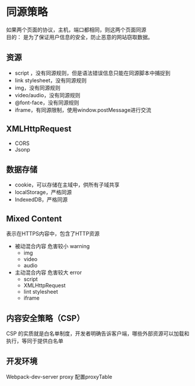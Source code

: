 # 同源策略
如果两个页面的协议，主机，端口都相同，则这两个页面同源 <br />
目的： 是为了保证用户信息的安全，防止恶意的网站窃取数据。

## 资源
* script ，没有同源规则，但是语法错误信息只能在同源脚本中捕捉到
* link stylesheet，没有同源规则
* img，没有同源规则
* video/audio，没有同源规则
* @font-face，没有同源规则
* iframe，有同源限制，使用window.postMessage进行交流

## XMLHttpRequest
* CORS
* Jsonp

## 数据存储
* cookie，可以存储在主域中，供所有子域共享
* localStorage，严格同源
* IndexedDB，严格同源

## Mixed Content
表示在HTTPS内容中，包含了HTTP资源
* 被动混合内容 危害较小 warning
  - img
  - video
  - audio
* 主动混合内容 危害较大 error
  - script
  - XMLHttpRequest
  - lint stylesheet
  - iframe

## 内容安全策略（CSP）
CSP 的实质就是白名单制度，开发者明确告诉客户端，哪些外部资源可以加载和执行，等同于提供白名单

## 开发环境
Webpack-dev-server proxy 配置proxyTable